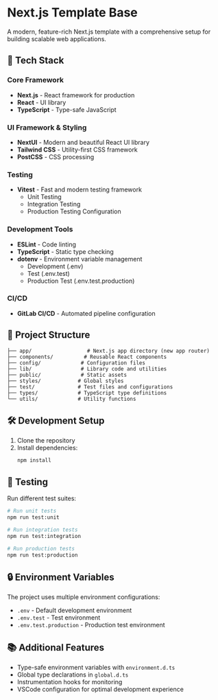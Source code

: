# Next.js Template Base

A modern, feature-rich Next.js template with a comprehensive setup for building scalable web applications.

## 🚀 Tech Stack

### Core Framework
- **Next.js** - React framework for production
- **React** - UI library
- **TypeScript** - Type-safe JavaScript

### UI Framework & Styling
- **NextUI** - Modern and beautiful React UI library
- **Tailwind CSS** - Utility-first CSS framework
- **PostCSS** - CSS processing

### Testing
- **Vitest** - Fast and modern testing framework
  - Unit Testing
  - Integration Testing
  - Production Testing Configuration

### Development Tools
- **ESLint** - Code linting
- **TypeScript** - Static type checking
- **dotenv** - Environment variable management
  - Development (.env)
  - Test (.env.test)
  - Production Test (.env.test.production)

### CI/CD
- **GitLab CI/CD** - Automated pipeline configuration

## 📁 Project Structure

```
├── app/                  # Next.js app directory (new app router)
├── components/          # Reusable React components
├── config/             # Configuration files
├── lib/                # Library code and utilities
├── public/             # Static assets
├── styles/            # Global styles
├── test/              # Test files and configurations
├── types/             # TypeScript type definitions
└── utils/             # Utility functions
```

## 🛠️ Development Setup

1. Clone the repository
2. Install dependencies:
   ```bash
   npm install
   ```

## 🧪 Testing

Run different test suites:

```bash
# Run unit tests
npm run test:unit

# Run integration tests
npm run test:integration

# Run production tests
npm run test:production
```

## 🔒 Environment Variables

The project uses multiple environment configurations:
- `.env` - Default development environment
- `.env.test` - Test environment
- `.env.test.production` - Production test environment

## 📚 Additional Features

- Type-safe environment variables with `environment.d.ts`
- Global type declarations in `global.d.ts`
- Instrumentation hooks for monitoring
- VSCode configuration for optimal development experience
